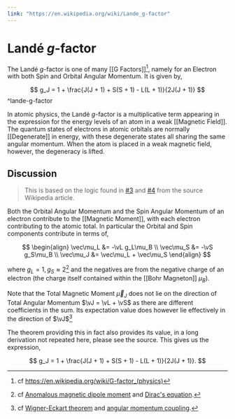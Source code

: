```yaml
---
link: "https://en.wikipedia.org/wiki/Lande_g-factor"
---
```


# Landé _g_-factor

The  Landé _g_-factor is one of many [[G Factors]][^gf], namely for an Electron with both Spin and Orbital Angular Momentum. It is given by,

$$
g_J = 1 +
\frac{J(J + 1) + S(S + 1) - L(L + 1)}{2J(J + 1)}
$$
^lande-g-factor

[^gf]: cf https://en.wikipedia.org/wiki/G-factor_(physics)

In atomic physics, the Landé _g_-factor is a multiplicative term appearing in the expression for the energy levels of an atom in a weak [[Magnetic Field]]. The quantum states of electrons in atomic orbitals are normally [[Degenerate]] in energy, with these degenerate states all sharing the same angular momentum. When the atom is placed in a weak magnetic field, however, the degeneracy is lifted.

## Discussion

> This is based on the logic found in [#3](https://isbn.nu/9780030493461) and [#4](https://isbn.nu/9789814277167) from the source Wikipedia article.

Both the Orbital Angular Momentum and the Spin Angular Momentum of an electron contribute to the [[Magnetic Moment]], with each electron contributing to the atomic total. In particular the Orbital and Spin components contribute in terms of,

$$
\begin{align}
\vec\mu_L &= -\vL g_L\mu_B \\
\vec\mu_S &= -\vS g_S\mu_B \\
\vec\mu_J &= \vec\mu_L + \vec\mu_S
\end{align}
$$

where $g_L = 1, g_S \approx 2$[^amdp] and the negatives are from the negative charge of an electron (the charge itself contained within the [[Bohr Magneton]] $\mu_B$).

[^amdp]: cf [Anomalous magnetic dipole moment](https://en.wikipedia.org/wiki/Anomalous_magnetic_dipole_moment) and [Dirac's equation](https://en.wikipedia.org/wiki/Dirac%27s_equation).

Note that the Total Magnetic Moment $\vec\mu_J$ does not lie on the direction of Total Angular Momentum $\vJ = \vL + \vS$ as there are different coefficients in the sum. Its expectation value does however lie effectively in the direction of $\vJ$[^wet]

[^wet]: cf [Wigner-Eckart theorem](https://en.wikipedia.org/wiki/Wigner-Eckart_theorem) and [angular momentum coupling](https://en.wikipedia.org/wiki/Angular_momentum_coupling).

The theorem providing this in fact also provides its value, in a long derivation not repeated here, please see the source. This gives us the expression,

$$
g_J = 1 +
\frac{J(J + 1) + S(S + 1) - L(L + 1)}{2J(J + 1)}.
$$
